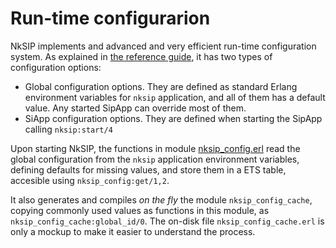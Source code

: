 # Run-time configurarion

NkSIP implements and advanced and very efficient run-time configuration system. As explained in [the reference guide](../reference/configuration.md), it has two types of configuration options:
* Global configuration options. They are defined as standard Erlang environment variables for `nksip` application, and all of them has a default value. Any started SipApp can override most of them.
* SiApp configuration options. They are defined when starting the SipApp calling `nksip:start/4`

Upon starting NkSIP, the functions in module [nksip_config.erl](../../src/nksip.config.erl) read the global configuration from the `nksip` application environment variables, defining defaults for missing values, and store them in a ETS table, accesible using `nksip_config:get/1,2`.

It also generates and compiles _on the fly_ the module `nksip_config_cache`,  copying commonly used values as functions in this module, as `nksip_config_cache:global_id/0`. The on-disk file `nksip_config_cache.erl` is only a mockup to make it easier to understand the process.


